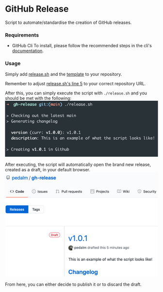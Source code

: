 # GitHub Release
Script to automate/standardise the creation of GitHub releases.

### Requirements
* GitHub Cli
To install, please follow the recommended steps in the cli's [documentation](https://github.com/cli/cli#installation).

### Usage
Simply add [release.sh](./release.sh) and the [template](./.github/RELEASE_TEMPLATE.md) to your repository.

Remember to adjust [release.sh's line 5](https://github.com/pedalm/gh-release/blob/main/release.sh#L5) to your correct repository URL.

After this, you can simply execute the script with `./release.sh` and you should be met with the following:
![run](./img/run.png)

After executing, the script will automatically open the brand new release, created as a draft, in your default browser.
![run](./img/release.png)

From here, you can either decide to publish it or to discard the draft.

